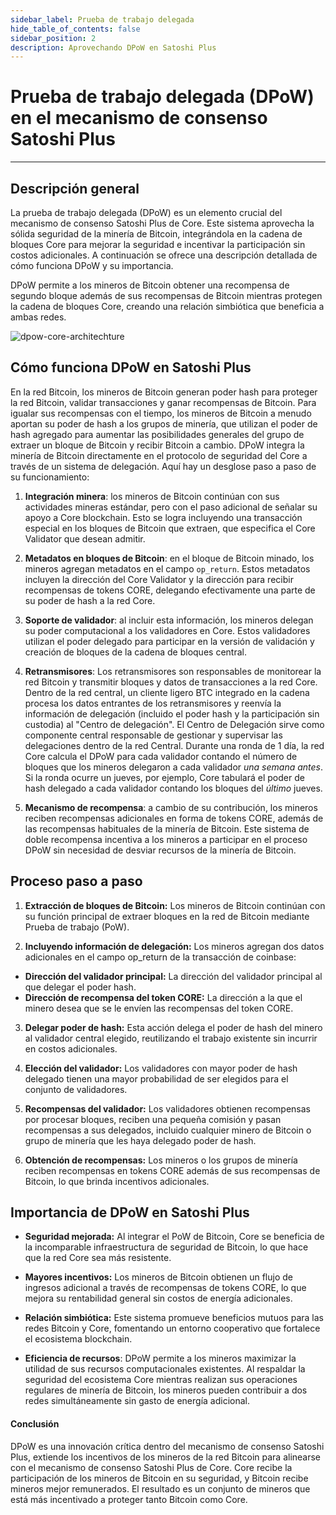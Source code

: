 ```yaml
---
sidebar_label: Prueba de trabajo delegada
hide_table_of_contents: false
sidebar_position: 2
description: Aprovechando DPoW en Satoshi Plus
---
```


# Prueba de trabajo delegada (DPoW) en el mecanismo de consenso Satoshi Plus

---

## Descripción general

La prueba de trabajo delegada (DPoW) es un elemento crucial del mecanismo de consenso Satoshi Plus de Core. Este sistema aprovecha la sólida seguridad de la minería de Bitcoin, integrándola en la cadena de bloques Core para mejorar la seguridad e incentivar la participación sin costos adicionales. A continuación se ofrece una descripción detallada de cómo funciona DPoW y su importancia.

DPoW permite a los mineros de Bitcoin obtener una recompensa de segundo bloque además de sus recompensas de Bitcoin mientras protegen la cadena de bloques Core, creando una relación simbiótica que beneficia a ambas redes.

![dpow-core-architechture](../../../../static/img/staoshi-plus/dpow.jpg)

## Cómo funciona DPoW en Satoshi Plus

En la red Bitcoin, los mineros de Bitcoin generan poder hash para proteger la red Bitcoin, validar transacciones y ganar recompensas de Bitcoin. Para igualar sus recompensas con el tiempo, los mineros de Bitcoin a menudo aportan su poder de hash a los grupos de minería, que utilizan el poder de hash agregado para aumentar las posibilidades generales del grupo de extraer un bloque de Bitcoin y recibir Bitcoin a cambio. DPoW integra la minería de Bitcoin directamente en el protocolo de seguridad del Core a través de un sistema de delegación. Aquí hay un desglose paso a paso de su funcionamiento:

1. **Integración minera**: los mineros de Bitcoin continúan con sus actividades mineras estándar, pero con el paso adicional de señalar su apoyo a Core blockchain. Esto se logra incluyendo una transacción especial en los bloques de Bitcoin que extraen, que especifica el Core Validator que desean admitir.

2. **Metadatos en bloques de Bitcoin**: en el bloque de Bitcoin minado, los mineros agregan metadatos en el campo `op_return`. Estos metadatos incluyen la dirección del Core Validator y la dirección para recibir recompensas de tokens CORE, delegando efectivamente una parte de su poder de hash a la red Core.

3. **Soporte de validador**: al incluir esta información, los mineros delegan su poder computacional a los validadores en Core. Estos validadores utilizan el poder delegado para participar en la versión de validación y creación de bloques de la cadena de bloques central.

4. **Retransmisores**: Los retransmisores son responsables de monitorear la red Bitcoin y transmitir bloques y datos de transacciones a la red Core. Dentro de la red central, un cliente ligero BTC integrado en la cadena procesa los datos entrantes de los retransmisores y reenvía la información de delegación (incluido el poder hash y la participación sin custodia) al "Centro de delegación". El Centro de Delegación sirve como componente central responsable de gestionar y supervisar las delegaciones dentro de la red Central.  Durante una ronda de 1 día, la red Core calcula el DPoW para cada validador contando el número de bloques que los mineros delegaron a cada validador _una semana antes_. Si la ronda ocurre un jueves, por ejemplo, Core tabulará el poder de hash delegado a cada validador contando los bloques del _último_ jueves.

5. **Mecanismo de recompensa**: a cambio de su contribución, los mineros reciben recompensas adicionales en forma de tokens CORE, además de las recompensas habituales de la minería de Bitcoin. Este sistema de doble recompensa incentiva a los mineros a participar en el proceso DPoW sin necesidad de desviar recursos de la minería de Bitcoin.

## Proceso paso a paso

1. **Extracción de bloques de Bitcoin:** Los mineros de Bitcoin continúan con su función principal de extraer bloques en la red de Bitcoin mediante Prueba de trabajo (PoW).

2. **Incluyendo información de delegación:** Los mineros agregan dos datos adicionales en el campo op_return de la transacción de coinbase:

- **Dirección del validador principal:** La dirección del validador principal al que delegar el poder hash.
- **Dirección de recompensa del token CORE:** La dirección a la que el minero desea que se le envíen las recompensas del token CORE.

3. **Delegar poder de hash:** Esta acción delega el poder de hash del minero al validador central elegido, reutilizando el trabajo existente sin incurrir en costos adicionales.

4. **Elección del validador:** Los validadores con mayor poder de hash delegado tienen una mayor probabilidad de ser elegidos para el conjunto de validadores.

5. **Recompensas del validador:** Los validadores obtienen recompensas por procesar bloques, reciben una pequeña comisión y pasan recompensas a sus delegados, incluido cualquier minero de Bitcoin o grupo de minería que les haya delegado poder de hash.

6. **Obtención de recompensas:** Los mineros o los grupos de minería reciben recompensas en tokens CORE además de sus recompensas de Bitcoin, lo que brinda incentivos adicionales.

## Importancia de DPoW en Satoshi Plus

- **Seguridad mejorada:** Al integrar el PoW de Bitcoin, Core se beneficia de la incomparable infraestructura de seguridad de Bitcoin, lo que hace que la red Core sea más resistente.

- **Mayores incentivos:** Los mineros de Bitcoin obtienen un flujo de ingresos adicional a través de recompensas de tokens CORE, lo que mejora su rentabilidad general sin costos de energía adicionales.

- **Relación simbiótica:** Este sistema promueve beneficios mutuos para las redes Bitcoin y Core, fomentando un entorno cooperativo que fortalece el ecosistema blockchain.

- **Eficiencia de recursos**: DPoW permite a los mineros maximizar la utilidad de sus recursos computacionales existentes. Al respaldar la seguridad del ecosistema Core mientras realizan sus operaciones regulares de minería de Bitcoin, los mineros pueden contribuir a dos redes simultáneamente sin gasto de energía adicional.

#### **Conclusión**

DPoW es una innovación crítica dentro del mecanismo de consenso Satoshi Plus, extiende los incentivos de los mineros de la red Bitcoin para alinearse con el mecanismo de consenso Satoshi Plus de Core. Core recibe la participación de los mineros de Bitcoin en su seguridad, y Bitcoin recibe mineros mejor remunerados. El resultado es un conjunto de mineros que está más incentivado a proteger tanto Bitcoin como Core.

